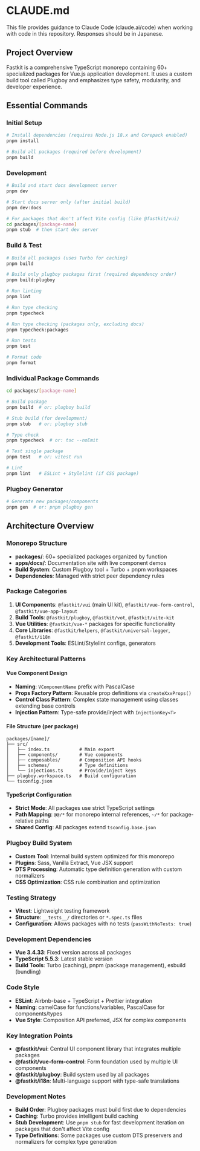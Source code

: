 # CLAUDE.md

This file provides guidance to Claude Code (claude.ai/code) when working with code in this repository.
Responses should be in Japanese.

## Project Overview

Fastkit is a comprehensive TypeScript monorepo containing 60+ specialized packages for Vue.js application development. It uses a custom build tool called Plugboy and emphasizes type safety, modularity, and developer experience.

## Essential Commands

### Initial Setup
```bash
# Install dependencies (requires Node.js 18.x and Corepack enabled)
pnpm install

# Build all packages (required before development)
pnpm build
```

### Development
```bash
# Build and start docs development server
pnpm dev

# Start docs server only (after initial build)
pnpm dev:docs

# For packages that don't affect Vite config (like @fastkit/vui)
cd packages/[package-name]
pnpm stub  # then start dev server
```

### Build & Test
```bash
# Build all packages (uses Turbo for caching)
pnpm build

# Build only plugboy packages first (required dependency order)
pnpm build:plugboy

# Run linting
pnpm lint

# Run type checking
pnpm typecheck

# Run type checking (packages only, excluding docs)
pnpm typecheck:packages

# Run tests
pnpm test

# Format code
pnpm format
```

### Individual Package Commands
```bash
cd packages/[package-name]

# Build package
pnpm build  # or: plugboy build

# Stub build (for development)
pnpm stub   # or: plugboy stub

# Type check
pnpm typecheck  # or: tsc --noEmit

# Test single package
pnpm test   # or: vitest run

# Lint
pnpm lint   # ESLint + Stylelint (if CSS package)
```

### Plugboy Generator
```bash
# Generate new packages/components
pnpm gen  # or: pnpm plugboy gen
```

## Architecture Overview

### Monorepo Structure
- **packages/**: 60+ specialized packages organized by function
- **apps/docs/**: Documentation site with live component demos
- **Build System**: Custom Plugboy tool + Turbo + pnpm workspaces
- **Dependencies**: Managed with strict peer dependency rules

### Package Categories
1. **UI Components**: `@fastkit/vui` (main UI kit), `@fastkit/vue-form-control`, `@fastkit/vue-app-layout`
2. **Build Tools**: `@fastkit/plugboy`, `@fastkit/vot`, `@fastkit/vite-kit`
3. **Vue Utilities**: `@fastkit/vue-*` packages for specific functionality
4. **Core Libraries**: `@fastkit/helpers`, `@fastkit/universal-logger`, `@fastkit/i18n`
5. **Development Tools**: ESLint/Stylelint configs, generators

### Key Architectural Patterns

#### Vue Component Design
- **Naming**: `VComponentName` prefix with PascalCase
- **Props Factory Pattern**: Reusable prop definitions via `createXxxProps()`
- **Control Class Pattern**: Complex state management using classes extending base controls
- **Injection Pattern**: Type-safe provide/inject with `InjectionKey<T>`

#### File Structure (per package)
```
packages/[name]/
├── src/
│   ├── index.ts           # Main export
│   ├── components/        # Vue components
│   ├── composables/       # Composition API hooks
│   ├── schemes/           # Type definitions
│   └── injections.ts      # Provide/inject keys
├── plugboy.workspace.ts   # Build configuration
└── tsconfig.json
```

#### TypeScript Configuration
- **Strict Mode**: All packages use strict TypeScript settings
- **Path Mapping**: `@@/*` for monorepo internal references, `~/*` for package-relative paths
- **Shared Config**: All packages extend `tsconfig.base.json`

### Plugboy Build System
- **Custom Tool**: Internal build system optimized for this monorepo
- **Plugins**: Sass, Vanilla Extract, Vue JSX support
- **DTS Processing**: Automatic type definition generation with custom normalizers
- **CSS Optimization**: CSS rule combination and optimization

### Testing Strategy
- **Vitest**: Lightweight testing framework
- **Structure**: `__tests__/` directories or `*.spec.ts` files
- **Configuration**: Allows packages with no tests (`passWithNoTests: true`)

### Development Dependencies
- **Vue 3.4.33**: Fixed version across all packages
- **TypeScript 5.5.3**: Latest stable version
- **Build Tools**: Turbo (caching), pnpm (package management), esbuild (bundling)

### Code Style
- **ESLint**: Airbnb-base + TypeScript + Prettier integration
- **Naming**: camelCase for functions/variables, PascalCase for components/types
- **Vue Style**: Composition API preferred, JSX for complex components

### Key Integration Points
- **@fastkit/vui**: Central UI component library that integrates multiple packages
- **@fastkit/vue-form-control**: Form foundation used by multiple UI components
- **@fastkit/plugboy**: Build system used by all packages
- **@fastkit/i18n**: Multi-language support with type-safe translations

### Development Notes
- **Build Order**: Plugboy packages must build first due to dependencies
- **Caching**: Turbo provides intelligent build caching
- **Stub Development**: Use `pnpm stub` for fast development iteration on packages that don't affect Vite config
- **Type Definitions**: Some packages use custom DTS preservers and normalizers for complex type generation
